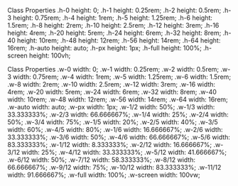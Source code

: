 Class	Properties
.h-0	height: 0;
.h-1	height: 0.25rem;
.h-2	height: 0.5rem;
.h-3	height: 0.75rem;
.h-4	height: 1rem;
.h-5	height: 1.25rem;
.h-6	height: 1.5rem;
.h-8	height: 2rem;
.h-10	height: 2.5rem;
.h-12	height: 3rem;
.h-16	height: 4rem;
.h-20	height: 5rem;
.h-24	height: 6rem;
.h-32	height: 8rem;
.h-40	height: 10rem;
.h-48	height: 12rem;
.h-56	height: 14rem;
.h-64	height: 16rem;
.h-auto	height: auto;
.h-px	height: 1px;
.h-full	height: 100%;
.h-screen	height: 100vh;


Class	Properties
.w-0	width: 0;
.w-1	width: 0.25rem;
.w-2	width: 0.5rem;
.w-3	width: 0.75rem;
.w-4	width: 1rem;
.w-5	width: 1.25rem;
.w-6	width: 1.5rem;
.w-8	width: 2rem;
.w-10	width: 2.5rem;
.w-12	width: 3rem;
.w-16	width: 4rem;
.w-20	width: 5rem;
.w-24	width: 6rem;
.w-32	width: 8rem;
.w-40	width: 10rem;
.w-48	width: 12rem;
.w-56	width: 14rem;
.w-64	width: 16rem;
.w-auto	width: auto;
.w-px	width: 1px;
.w-1/2	width: 50%;
.w-1/3	width: 33.333333%;
.w-2/3	width: 66.666667%;
.w-1/4	width: 25%;
.w-2/4	width: 50%;
.w-3/4	width: 75%;
.w-1/5	width: 20%;
.w-2/5	width: 40%;
.w-3/5	width: 60%;
.w-4/5	width: 80%;
.w-1/6	width: 16.666667%;
.w-2/6	width: 33.333333%;
.w-3/6	width: 50%;
.w-4/6	width: 66.666667%;
.w-5/6	width: 83.333333%;
.w-1/12	width: 8.333333%;
.w-2/12	width: 16.666667%;
.w-3/12	width: 25%;
.w-4/12	width: 33.333333%;
.w-5/12	width: 41.666667%;
.w-6/12	width: 50%;
.w-7/12	width: 58.333333%;
.w-8/12	width: 66.666667%;
.w-9/12	width: 75%;
.w-10/12	width: 83.333333%;
.w-11/12	width: 91.666667%;
.w-full	width: 100%;
.w-screen	width: 100vw;
